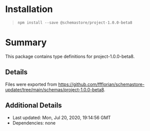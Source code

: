 # Installation
> `npm install --save @schemastore/project-1.0.0-beta8`

# Summary
This package contains type definitions for project-1.0.0-beta8.

## Details
Files were exported from https://github.com/ffflorian/schemastore-updater/tree/main/schemas/project-1.0.0-beta8.

## Additional Details
* Last updated: Mon, Jul 20, 2020, 19:14:56 GMT
* Dependencies: none
